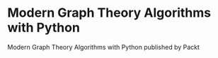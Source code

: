 # Modern Graph Theory Algorithms with Python
Modern Graph Theory Algorithms with Python published by Packt

